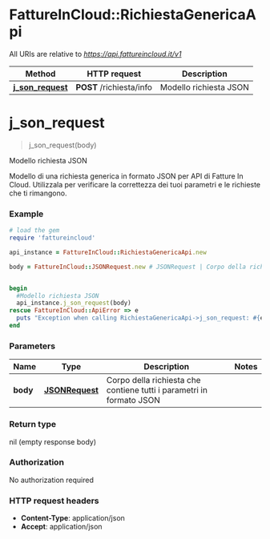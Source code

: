 # FattureInCloud::RichiestaGenericaApi

All URIs are relative to *https://api.fattureincloud.it/v1*

Method | HTTP request | Description
------------- | ------------- | -------------
[**j_son_request**](RichiestaGenericaApi.md#j_son_request) | **POST** /richiesta/info | Modello richiesta JSON


# **j_son_request**
> j_son_request(body)

Modello richiesta JSON

Modello di una richiesta generica in formato JSON per API di Fatture In Cloud. Utilizzala per verificare la correttezza dei tuoi parametri e le richieste che ti rimangono.

### Example
```ruby
# load the gem
require 'fattureincloud'

api_instance = FattureInCloud::RichiestaGenericaApi.new

body = FattureInCloud::JSONRequest.new # JSONRequest | Corpo della richiesta che contiene tutti i parametri in formato JSON


begin
  #Modello richiesta JSON
  api_instance.j_son_request(body)
rescue FattureInCloud::ApiError => e
  puts "Exception when calling RichiestaGenericaApi->j_son_request: #{e}"
end
```

### Parameters

Name | Type | Description  | Notes
------------- | ------------- | ------------- | -------------
 **body** | [**JSONRequest**](JSONRequest.md)| Corpo della richiesta che contiene tutti i parametri in formato JSON | 

### Return type

nil (empty response body)

### Authorization

No authorization required

### HTTP request headers

 - **Content-Type**: application/json
 - **Accept**: application/json



